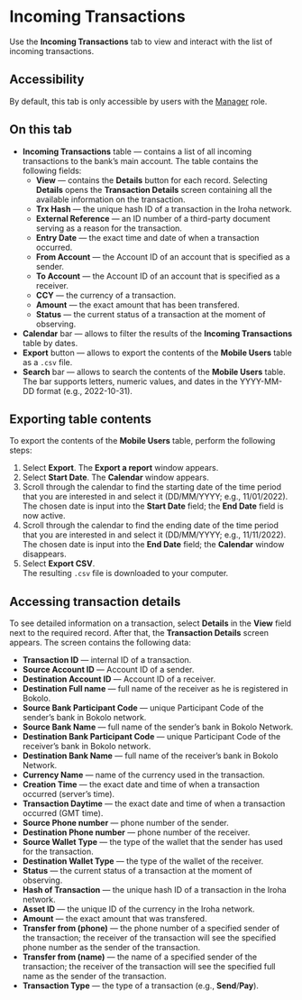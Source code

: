 # Incoming Transactions

Use the **Incoming Transactions** tab to view and interact with the list of incoming transactions.

## Accessibility

By default, this tab is only accessible by users with the [Manager](../roles.md#manager) role.

## On this tab

- **Incoming Transactions** table — contains a list of all incoming transactions to the bank’s main account. The table contains the following fields:
  - **View** — contains the **Details** button for each record. Selecting **Details** opens the **Transaction Details** screen containing all the available information on the transaction.
  - **Trx Hash** — the unique hash ID of a transaction in the Iroha network.
  - **External Reference** — an ID number of a third-party document serving as a reason for the transaction.
  - **Entry Date** — the exact time and date of when a transaction occurred.
  - **From Account** — the Account ID of an account that is specified as a sender.
  - **To Account** — the Account ID of an account that is specified as a receiver.
  - **CCY** — the currency of a transaction.
  - **Amount** — the exact amount that has been transfered.
  - **Status** — the current status of a transaction at the moment of observing.
- **Calendar** bar — allows to filter the results of the **Incoming Transactions** table by dates.
- **Export** button — allows to export the contents of the **Mobile Users** table as a `.csv` file.
- **Search** bar — allows to search the contents of the **Mobile Users** table.  
  The bar supports letters, numeric values, and dates in the YYYY-MM-DD format (e.g., 2022-10-31).

## Exporting table contents

To export the contents of the **Mobile Users** table, perform the following steps:
1. Select **Export**. The **Export a report** window appears.
2. Select **Start Date**. The **Calendar** window appears.
3. Scroll through the calendar to find the starting date of the time period that you are interested in and select it (DD/MM/YYYY; e.g., 11/01/2022).\
   The chosen date is input into the **Start Date** field; the **End Date** field is now active.
4. Scroll through the calendar to find the ending date of the time period that you are interested in and select it (DD/MM/YYYY; e.g., 11/11/2022).\
   The chosen date is input into the **End Date** field; the **Calendar** window disappears.
5. Select **Export CSV**.\
   The resulting `.csv` file is downloaded to your computer.

## Accessing transaction details

To see detailed information on a transaction, select **Details** in the **View** field next to the required record. After that, the **Transaction Details** screen appears. The screen contains the following data:
- **Transaction ID** — internal ID of a transaction.
- **Source Account ID** — Account ID of a sender.
- **Destination Account ID** — Account ID of a receiver.
- **Destination Full name** — full name of the receiver as he is registered in Bokolo.
- **Source Bank Participant Code** — unique Participant Code of the sender’s bank in Bokolo network.
- **Source Bank Name** — full name of the sender’s bank in Bokolo Network.
- **Destination Bank Participant Code** — unique Participant Code of the receiver’s bank in Bokolo network.
- **Destination Bank Name** — full name of the receiver’s bank in Bokolo Network.
- **Currency Name** — name of the currency used in the transaction.
- **Creation Time** — the exact date and time of when a transaction occurred (server’s time).
- **Transaction Daytime** — the exact date and time of when a transaction occurred (GMT time).
- **Source Phone number** — phone number of the sender.
- **Destination Phone number** — phone number of the receiver.
- **Source Wallet Type** — the type of the wallet that the sender has used for the transaction.
- **Destination Wallet Type** — the type of the wallet of the receiver.
- **Status** — the current status of a transaction at the moment of observing.
- **Hash of Transaction** — the unique hash ID of a transaction in the Iroha network.
- **Asset ID** — the unique ID of the currency in the Iroha network.
- **Amount** — the exact amount that was transfered.
- **Transfer from (phone)** — the phone number of a specified sender of the transaction; the receiver of the transaction will see the specified phone number as the sender of the transaction.
- **Transfer from (name)** — the name of a specified sender of the transaction; the receiver of the transaction will see the specified full name as the sender of the transaction.
- **Transaction Type** — the type of a transaction (e.g., **Send**/**Pay**).
